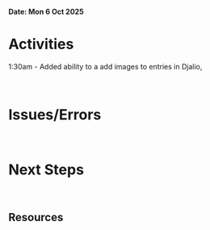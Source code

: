 **Date: Mon 6 Oct 2025**<br>

# Activities

1:30am - Added ability to a add images to entries in Djalio,



<br>

# Issues/Errors

<br>

# Next Steps

<br>

## Resources

<br>
